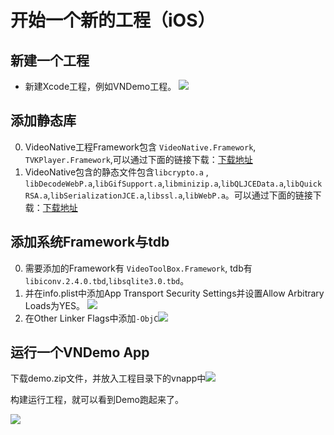# 开始一个新的工程（iOS）

## 新建一个工程

* 新建Xcode工程，例如VNDemo工程。
![](https://github.com/VideoNative/VideoNative/blob/master/VideoNativeGuide/media/15277825216637/15277842979504.jpg)


## 添加静态库

0. VideoNative工程Framework包含 `VideoNative.Framework`, `TVKPlayer.Framework`,可以通过下面的链接下载：[下载地址](https://share.weiyun.com/5f0LZFa)
0. VideoNative包含的静态文件包含`libcrypto.a` ,   `libDecodeWebP.a`,`libGifSupport.a`,`libminizip.a`,`libQLJCEData.a`,`libQuickRSA.a`,`libSerializationJCE.a`,`libssl.a`,`libWebP.a`。可以通过下面的链接下载：[下载地址](https://share.weiyun.com/5b1J5Ab)

## 添加系统Framework与tdb
0. 需要添加的Framework有 `VideoToolBox.Framework`, tdb有`libiconv.2.4.0.tbd`,`libsqlite3.0.tbd`。
0. 并在info.plist中添加App Transport Security Settings并设置Allow Arbitrary Loads为YES。
![](https://github.com/VideoNative/VideoNative/blob/master/VideoNativeGuide/media/15277825216637/15277841143448.jpg)
0. 在Other Linker Flags中添加`-ObjC`![](https://github.com/VideoNative/VideoNative/blob/master/VideoNativeGuide/media/15277825216637/15277842027766.jpg)

## 运行一个VNDemo App
下载demo.zip文件，并放入工程目录下的vnapp中![](https://github.com/VideoNative/VideoNative/blob/master/VideoNativeGuide/media/15277825216637/15277844735419.jpg)

构建运行工程，就可以看到Demo跑起来了。

![](https://github.com/VideoNative/VideoNative/blob/master/VideoNativeGuide/media/15277825216637/15277845701398.jpg)




